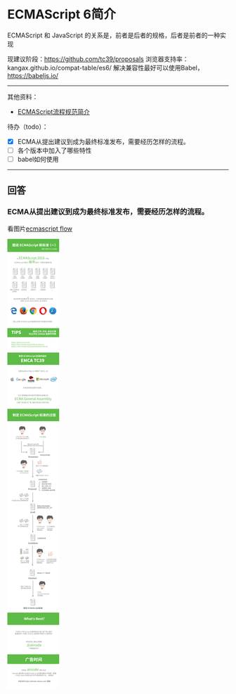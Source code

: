 # ECMAScript 6简介
ECMAScript 和 JavaScript 的关系是，前者是后者的规格，后者是前者的一种实现

现建议阶段：https://github.com/tc39/proposals
浏览器支持率：kangax.github.io/compat-table/es6/
解决兼容性最好可以使用Babel，https://babeljs.io/

---
其他资料：
- [ECMAScript流程规范简介](https://erasermeng.github.io/2017/07/12/ECMAScript%E6%B5%81%E7%A8%8B%E8%A7%84%E8%8C%83%E7%AE%80%E4%BB%8B/)

待办（todo）：
- [x] ECMA从提出建议到成为最终标准发布，需要经历怎样的流程。
- [ ] 各个版本中加入了哪些特性
- [ ] babel如何使用

---
## 回答

### ECMA从提出建议到成为最终标准发布，需要经历怎样的流程。
看图片[ecmascript flow](./resource/ecmascript-flow.png)

![ecmascript flow](./resource/ecmascript-flow.png)